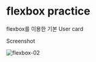 # flexbox practice
flexbox를 이용한 기본 User card

Screenshot



![flexbox-02](https://user-images.githubusercontent.com/68219486/88121229-13a70280-cc00-11ea-825d-eb4bea334e1f.PNG)











